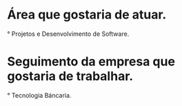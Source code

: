 # Área que gostaria de atuar.

° Projetos e Desenvolvimento de Software.

# Seguimento da empresa que gostaria de trabalhar.

° Tecnologia Báncaria.
